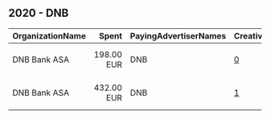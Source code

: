 ## 2020 - DNB 
|OrganizationName|Spent|PayingAdvertiserNames|CreativeUrls|Impressions|Genders|AgeBrackets|CountryCodes|BillingAddresses|CandidateBallotInformation|
|:---|---:|:---|:---|---:|:---|:---|:---|:---|:---|
|DNB Bank ASA|198.00 EUR|DNB|[0](https://www.snap.com/political-ads/asset/e1f40de31ee381b779be4bbe38c6e23ad9b793adae254a12229d70949b292a0d?mediaType=mp4)|44,900|FEMALE|20-49|norway|"Dronning Eufemias Gate 30,Oslo,0191,NO"||
|DNB Bank ASA|432.00 EUR|DNB|[1](https://www.snap.com/political-ads/asset/865dca62ffa051bf8b2701b8b14fb52f30de168bb9dc83761f8c1c378ca9a982?mediaType=mp4)|82,645|FEMALE|20-49|norway|"Dronning Eufemias Gate 30,Oslo,0191,NO"||
